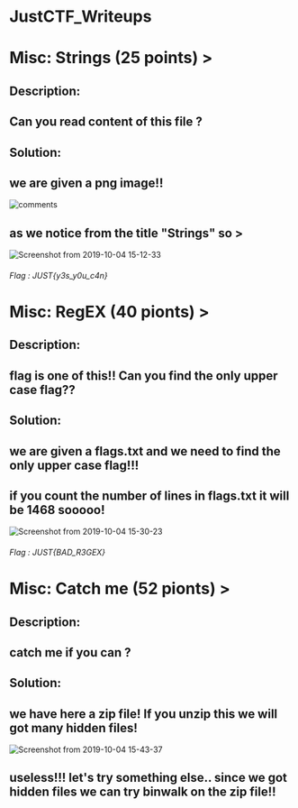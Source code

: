 # JustCTF_Writeups    
# Misc: Strings (25 points) >
## Description:
## Can you read content of this file ?
## Solution:
## we are given a png image!!
![comments](https://user-images.githubusercontent.com/52065067/66232715-39efc600-e6f2-11e9-8cff-b7bdc43074e0.png)
## as we notice from the title "Strings" so >
![Screenshot from 2019-10-04 15-12-33](https://user-images.githubusercontent.com/52065067/66233711-aa97e200-e6f4-11e9-8f94-5b2229463fbe.png)
###### Flag : JUST{y3s_y0u_c4n}
# Misc: RegEX (40 pionts) >
## Description: 
## flag is one of this!! Can you find the only upper case flag??
## Solution:
## we are given a flags.txt and we need to find the only upper case flag!!!
## if you count the number of lines in flags.txt it will be 1468 sooooo!
![Screenshot from 2019-10-04 15-30-23](https://user-images.githubusercontent.com/52065067/66234677-f6e42180-e6f6-11e9-992d-3914f015d03c.png)
###### Flag : JUST{BAD_R3GEX}
# Misc: Catch me (52 pionts) >
## Description:
## catch me if you can ?
## Solution:
## we have here a zip file! If you unzip this we will got many hidden files!
![Screenshot from 2019-10-04 15-43-37](https://user-images.githubusercontent.com/52065067/66235648-3f9cda00-e6f9-11e9-89b7-f25e0ca92b46.png)
## useless!!! let's try something else.. since we got hidden files we can try binwalk on the zip file!! 






